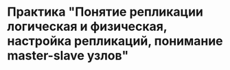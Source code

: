 # Практика "Понятие репликации логическая и физическая, настройка репликаций, понимание master-slave узлов"

